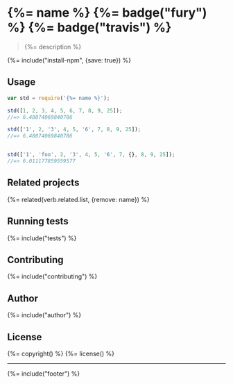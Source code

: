 # {%= name %} {%= badge("fury") %} {%= badge("travis") %}

> {%= description %}

{%= include("install-npm", {save: true}) %}

## Usage

```js
var std = require('{%= name %}');

std([1, 2, 3, 4, 5, 6, 7, 8, 9, 25]);
//=> 6.48074069840786

std(['1', 2, '3', 4, 5, '6', 7, 8, 9, 25]);
//=> 6.48074069840786


std(['1', 'foo', 2, '3', 4, 5, '6', 7, {}, 8, 9, 25]);
//=> 6.011177859559577
```

## Related projects
{%= related(verb.related.list, {remove: name}) %}

## Running tests
{%= include("tests") %}

## Contributing
{%= include("contributing") %}

## Author
{%= include("author") %}

## License
{%= copyright() %}
{%= license() %}

***

{%= include("footer") %}
